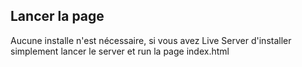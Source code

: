 ## Lancer la page

Aucune installe n'est nécessaire, si vous avez Live Server d'installer simplement lancer le server et run la page index.html